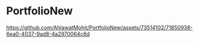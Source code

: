 # PortfolioNew



https://github.com/AhlawatMohit/PortfolioNew/assets/73514102/71850938-6ea0-4037-9ad8-4a2970064c6d


